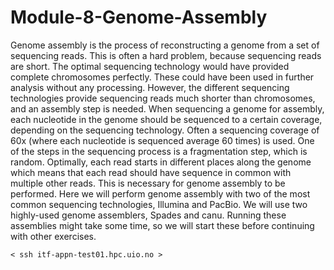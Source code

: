 # Module-8-Genome-Assembly

Genome assembly is the process of reconstructing a genome from a set of sequencing reads. This is often a hard problem, because sequencing reads are short. The optimal sequencing technology would have provided complete chromosomes perfectly. These could have been used in further analysis without any processing. However, the different sequencing technologies provide sequencing reads much shorter than chromosomes, and an assembly step is needed. When sequencing a genome for assembly, each nucleotide in the genome should be sequenced to a certain coverage, depending on the sequencing technology. Often a sequencing coverage of 60x (where each nucleotide is sequenced average 60 times) is used. One of the steps in the sequencing process is a fragmentation step, which is random. Optimally, each read starts in different places along the genome which means that each read should have sequence in common with multiple other reads. This is necessary for genome assembly to be performed. Here we will perform genome assembly with two of the most common sequencing technologies, Illumina and PacBio. We will use two highly-used genome assemblers, Spades and canu. Running these assemblies might take some time, so we will start these before continuing with other exercises. 


`< ssh itf-appn-test01.hpc.uio.no >`



